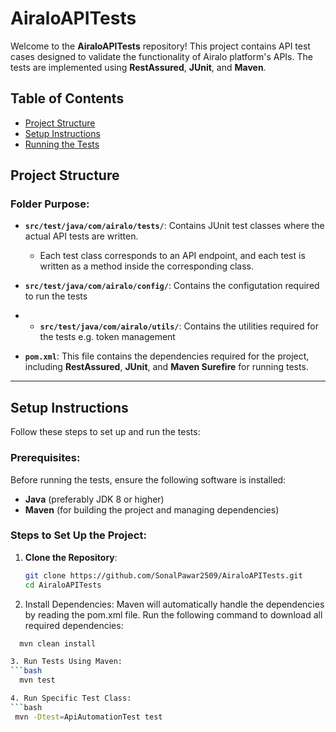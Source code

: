 # AiraloAPITests

Welcome to the **AiraloAPITests** repository! This project contains API test cases designed to validate the functionality of Airalo platform's APIs. The tests are implemented using **RestAssured**, **JUnit**, and **Maven**.

## Table of Contents
- [Project Structure](#project-structure)
- [Setup Instructions](#setup-instructions)
- [Running the Tests](#running-the-tests)

## Project Structure
### Folder Purpose:

- **`src/test/java/com/airalo/tests/`**: Contains JUnit test classes where the actual API tests are written.
  - Each test class corresponds to an API endpoint, and each test is written as a method inside the corresponding class.
 
- **`src/test/java/com/airalo/config/`**: Contains the configutation required to run the tests

- - **`src/test/java/com/airalo/utils/`**: Contains the utilities required for the tests e.g. token management

- **`pom.xml`**: This file contains the dependencies required for the project, including **RestAssured**, **JUnit**, and **Maven Surefire** for running tests.

---

## Setup Instructions

Follow these steps to set up and run the tests:

### Prerequisites:

Before running the tests, ensure the following software is installed:

- **Java** (preferably JDK 8 or higher)
- **Maven** (for building the project and managing dependencies)

### Steps to Set Up the Project:

1. **Clone the Repository**:
   ```bash
   git clone https://github.com/SonalPawar2509/AiraloAPITests.git
   cd AiraloAPITests

2. Install Dependencies: Maven will automatically handle the dependencies by reading the pom.xml file. Run the following command to download all required dependencies:
```bash
  mvn clean install

3. Run Tests Using Maven:
```bash
  mvn test

4. Run Specific Test Class:
```bash
 mvn -Dtest=ApiAutomationTest test







